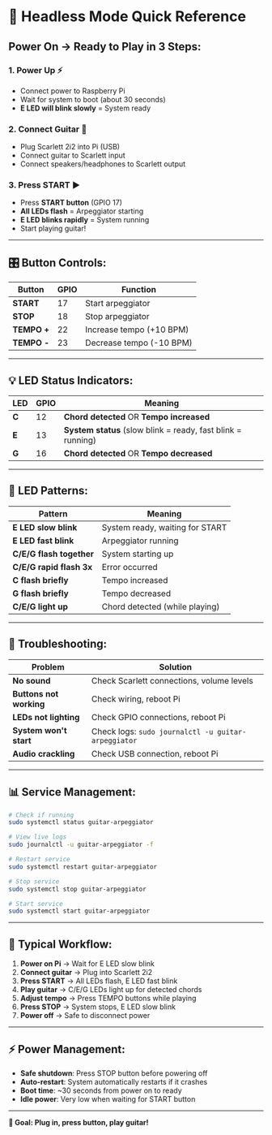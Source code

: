 # 🎸 Headless Mode Quick Reference

## **Power On → Ready to Play in 3 Steps:**

### **1. Power Up** ⚡

- Connect power to Raspberry Pi
- Wait for system to boot (about 30 seconds)
- **E LED will blink slowly** = System ready

### **2. Connect Guitar** 🎸

- Plug Scarlett 2i2 into Pi (USB)
- Connect guitar to Scarlett input
- Connect speakers/headphones to Scarlett output

### **3. Press START** ▶️

- Press **START button** (GPIO 17)
- **All LEDs flash** = Arpeggiator starting
- **E LED blinks rapidly** = System running
- Start playing guitar!

---

## **🎛️ Button Controls:**

| Button      | GPIO | Function                 |
| ----------- | ---- | ------------------------ |
| **START**   | 17   | Start arpeggiator        |
| **STOP**    | 18   | Stop arpeggiator         |
| **TEMPO +** | 22   | Increase tempo (+10 BPM) |
| **TEMPO -** | 23   | Decrease tempo (-10 BPM) |

---

## **💡 LED Status Indicators:**

| LED   | GPIO | Meaning                                                      |
| ----- | ---- | ------------------------------------------------------------ |
| **C** | 12   | **Chord detected** OR **Tempo increased**                    |
| **E** | 13   | **System status** (slow blink = ready, fast blink = running) |
| **G** | 16   | **Chord detected** OR **Tempo decreased**                    |

---

## **🎯 LED Patterns:**

| Pattern                  | Meaning                         |
| ------------------------ | ------------------------------- |
| **E LED slow blink**     | System ready, waiting for START |
| **E LED fast blink**     | Arpeggiator running             |
| **C/E/G flash together** | System starting up              |
| **C/E/G rapid flash 3x** | Error occurred                  |
| **C flash briefly**      | Tempo increased                 |
| **G flash briefly**      | Tempo decreased                 |
| **C/E/G light up**       | Chord detected (while playing)  |

---

## **🔧 Troubleshooting:**

| Problem                 | Solution                                            |
| ----------------------- | --------------------------------------------------- |
| **No sound**            | Check Scarlett connections, volume levels           |
| **Buttons not working** | Check wiring, reboot Pi                             |
| **LEDs not lighting**   | Check GPIO connections, reboot Pi                   |
| **System won't start**  | Check logs: `sudo journalctl -u guitar-arpeggiator` |
| **Audio crackling**     | Check USB connection, reboot Pi                     |

---

## **📊 Service Management:**

```bash
# Check if running
sudo systemctl status guitar-arpeggiator

# View live logs
sudo journalctl -u guitar-arpeggiator -f

# Restart service
sudo systemctl restart guitar-arpeggiator

# Stop service
sudo systemctl stop guitar-arpeggiator

# Start service
sudo systemctl start guitar-arpeggiator
```

---

## **🎵 Typical Workflow:**

1. **Power on Pi** → Wait for E LED slow blink
2. **Connect guitar** → Plug into Scarlett 2i2
3. **Press START** → All LEDs flash, E LED fast blink
4. **Play guitar** → C/E/G LEDs light up for detected chords
5. **Adjust tempo** → Press TEMPO buttons while playing
6. **Press STOP** → System stops, E LED slow blink
7. **Power off** → Safe to disconnect power

---

## **⚡ Power Management:**

- **Safe shutdown**: Press STOP button before powering off
- **Auto-restart**: System automatically restarts if it crashes
- **Boot time**: ~30 seconds from power on to ready
- **Idle power**: Very low when waiting for START button

---

**🎯 Goal: Plug in, press button, play guitar!**
